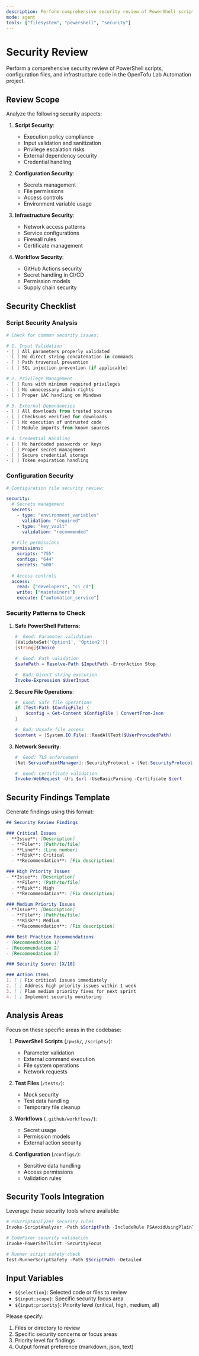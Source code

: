 ```yaml
---
description: Perform comprehensive security review of PowerShell scripts and infrastructure code
mode: agent
tools: ["filesystem", "powershell", "security"]
---
```


# Security Review

Perform a comprehensive security review of PowerShell scripts, configuration files, and infrastructure code in the OpenTofu Lab Automation project.

## Review Scope

Analyze the following security aspects:

1. **Script Security**:
   - Execution policy compliance
   - Input validation and sanitization
   - Privilege escalation risks
   - External dependency security
   - Credential handling

2. **Configuration Security**:
   - Secrets management
   - File permissions
   - Access controls
   - Environment variable usage

3. **Infrastructure Security**:
   - Network access patterns
   - Service configurations
   - Firewall rules
   - Certificate management

4. **Workflow Security**:
   - GitHub Actions security
   - Secret handling in CI/CD
   - Permission models
   - Supply chain security

## Security Checklist

### Script Security Analysis

```powershell
# Check for common security issues:

# 1. Input Validation
- [ ] All parameters properly validated
- [ ] No direct string concatenation in commands
- [ ] Path traversal prevention
- [ ] SQL injection prevention (if applicable)

# 2. Privilege Management  
- [ ] Runs with minimum required privileges
- [ ] No unnecessary admin rights
- [ ] Proper UAC handling on Windows

# 3. External Dependencies
- [ ] All downloads from trusted sources
- [ ] Checksums verified for downloads
- [ ] No execution of untrusted code
- [ ] Module imports from known sources

# 4. Credential Handling
- [ ] No hardcoded passwords or keys
- [ ] Proper secret management
- [ ] Secure credential storage
- [ ] Token expiration handling
```

### Configuration Security

```yaml
# Configuration file security review:

security:
  # Secrets management
  secrets:
    - type: "environment_variables"
      validation: "required"
    - type: "key_vault"
      validation: "recommended"
      
  # File permissions
  permissions:
    scripts: "755"
    configs: "644"
    secrets: "600"
    
  # Access controls
  access:
    read: ["developers", "ci_cd"]
    write: ["maintainers"]
    execute: ["automation_service"]
```

### Security Patterns to Check

1. **Safe PowerShell Patterns**:
   ```powershell
   #  Good: Parameter validation
   [ValidateSet('Option1', 'Option2')]
   [string]$Choice
   
   #  Good: Path validation
   $safePath = Resolve-Path $InputPath -ErrorAction Stop
   
   #  Bad: Direct string execution
   Invoke-Expression $UserInput
   ```

2. **Secure File Operations**:
   ```powershell
   #  Good: Safe file operations
   if (Test-Path $ConfigFile) {
       $config = Get-Content $ConfigFile | ConvertFrom-Json
   }
   
   #  Bad: Unsafe file access
   $content = [System.IO.File]::ReadAllText($UserProvidedPath)
   ```

3. **Network Security**:
   ```powershell
   #  Good: TLS enforcement
   [Net.ServicePointManager]::SecurityProtocol = [Net.SecurityProtocolType]::Tls12
   
   #  Good: Certificate validation
   Invoke-WebRequest -Uri $url -UseBasicParsing -Certificate $cert
   ```

## Security Findings Template

Generate findings using this format:

```markdown
## Security Review Findings

### Critical Issues
- **Issue**: [Description]
  - **File**: [Path/to/file]
  - **Line**: [Line number]
  - **Risk**: Critical
  - **Recommendation**: [Fix description]

### High Priority Issues
- **Issue**: [Description]
  - **File**: [Path/to/file]  
  - **Risk**: High
  - **Recommendation**: [Fix description]

### Medium Priority Issues
- **Issue**: [Description]
  - **File**: [Path/to/file]
  - **Risk**: Medium
  - **Recommendation**: [Fix description]

### Best Practice Recommendations
- [Recommendation 1]
- [Recommendation 2]
- [Recommendation 3]

### Security Score: [X/10]

### Action Items
1. [ ] Fix critical issues immediately
2. [ ] Address high priority issues within 1 week
3. [ ] Plan medium priority fixes for next sprint
4. [ ] Implement security monitoring
```

## Analysis Areas

Focus on these specific areas in the codebase:

1. **PowerShell Scripts** (`/pwsh/`, `/scripts/`):
   - Parameter validation
   - External command execution  
   - File system operations
   - Network requests

2. **Test Files** (`/tests/`):
   - Mock security
   - Test data handling
   - Temporary file cleanup

3. **Workflows** (`.github/workflows/`):
   - Secret usage
   - Permission models
   - External action security

4. **Configuration** (`/configs/`):
   - Sensitive data handling
   - Access permissions
   - Validation rules

## Security Tools Integration

Leverage these security tools where available:

```powershell
# PSScriptAnalyzer security rules
Invoke-ScriptAnalyzer -Path $ScriptPath -IncludeRule PSAvoidUsingPlainTextForPassword,PSAvoidUsingInvokeExpression

# CodeFixer security validation  
Invoke-PowerShellLint -SecurityFocus

# Runner script safety check
Test-RunnerScriptSafety -Path $ScriptPath -Detailed
```

## Input Variables

- `${selection}`: Selected code or files to review
- `${input:scope}`: Specific security focus area
- `${input:priority}`: Priority level (critical, high, medium, all)

Please specify:
1. Files or directory to review
2. Specific security concerns or focus areas
3. Priority level for findings
4. Output format preference (markdown, json, text)
